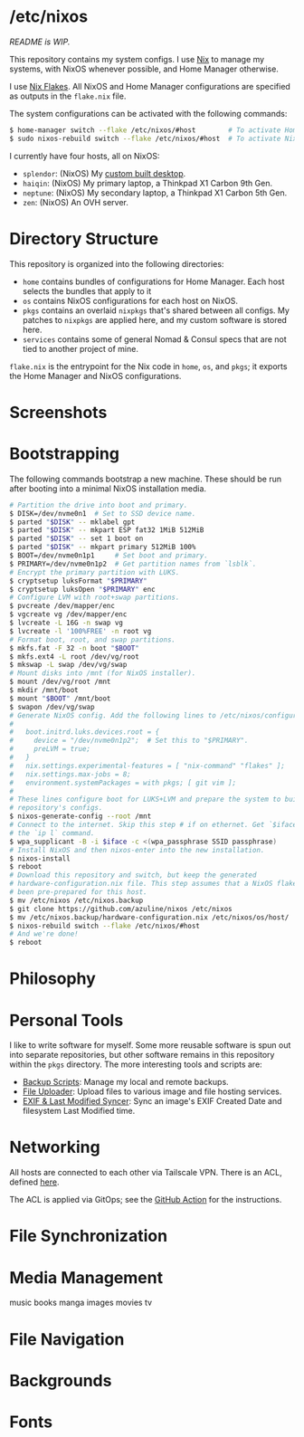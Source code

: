 # /etc/nixos

_README is WIP._

This repository contains my system configs. I use [Nix](https://nixos.org/) to
manage my systems, with NixOS whenever possible, and Home Manager otherwise.

I use [Nix Flakes](https://nixos.wiki/wiki/Flakes). All NixOS and Home Manager
configurations are specified as outputs in the `flake.nix` file.

The system configurations can be activated with the following commands:

```bash
$ home-manager switch --flake /etc/nixos/#host        # To activate Home Manager.
$ sudo nixos-rebuild switch --flake /etc/nixos/#host  # To activate NixOS.
```

I currently have four hosts, all on NixOS:

- `splendor`: (NixOS) My [custom built desktop](https://pcpartpicker.com/user/meowihaveagrape/saved/wKxRK8).
- `haiqin`: (NixOS) My primary laptop, a Thinkpad X1 Carbon 9th Gen.
- `neptune`: (NixOS) My secondary laptop, a Thinkpad X1 Carbon 5th Gen.
- `zen`: (NixOS) An OVH server.

# Directory Structure

This repository is organized into the following directories:

- `home` contains bundles of configurations for Home Manager. Each host
  selects the bundles that apply to it
- `os` contains NixOS configurations for each host on NixOS. 
- `pkgs` contains an overlaid `nixpkgs` that's shared between all configs.
  My patches to `nixpkgs` are applied here, and my custom software is
  stored here.
- `services` contains some of general Nomad & Consul specs that are not tied to
  another project of mine.

`flake.nix` is the entrypoint for the Nix code in `home`, `os`, and `pkgs`; it
exports the Home Manager and NixOS configurations.

# Screenshots

# Bootstrapping

The following commands bootstrap a new machine. These should be run after
booting into a minimal NixOS installation media.

```bash
# Partition the drive into boot and primary.
$ DISK=/dev/nvme0n1  # Set to SSD device name.
$ parted "$DISK" -- mklabel gpt
$ parted "$DISK" -- mkpart ESP fat32 1MiB 512MiB
$ parted "$DISK" -- set 1 boot on
$ parted "$DISK" -- mkpart primary 512MiB 100%
$ BOOT=/dev/nvme0n1p1     # Set boot and primary.
$ PRIMARY=/dev/nvme0n1p2  # Get partition names from `lsblk`.
# Encrypt the primary partition with LUKS.
$ cryptsetup luksFormat "$PRIMARY"
$ cryptsetup luksOpen "$PRIMARY" enc
# Configure LVM with root+swap partitions.
$ pvcreate /dev/mapper/enc
$ vgcreate vg /dev/mapper/enc
$ lvcreate -L 16G -n swap vg
$ lvcreate -l '100%FREE' -n root vg
# Format boot, root, and swap partitions.
$ mkfs.fat -F 32 -n boot "$BOOT"
$ mkfs.ext4 -L root /dev/vg/root
$ mkswap -L swap /dev/vg/swap
# Mount disks into /mnt (for NixOS installer).
$ mount /dev/vg/root /mnt
$ mkdir /mnt/boot
$ mount "$BOOT" /mnt/boot
$ swapon /dev/vg/swap
# Generate NixOS config. Add the following lines to /etc/nixos/configuration.nix:
#
#   boot.initrd.luks.devices.root = {
#     device = "/dev/nvme0n1p2";  # Set this to "$PRIMARY".
#     preLVM = true;
#   }
#   nix.settings.experimental-features = [ "nix-command" "flakes" ];
#   nix.settings.max-jobs = 8;
#   environment.systemPackages = with pkgs; [ git vim ];
#
# These lines configure boot for LUKS+LVM and prepare the system to build this
# repository's configs.
$ nixos-generate-config --root /mnt
# Connect to the internet. Skip this step # if on ethernet. Get `$iface` from
# the `ip l` command.
$ wpa_supplicant -B -i $iface -c <(wpa_passphrase SSID passphrase)
# Install NixOS and then nixos-enter into the new installation.
$ nixos-install
$ reboot
# Download this repository and switch, but keep the generated
# hardware-configuration.nix file. This step assumes that a NixOS flake has
# been pre-prepared for this host.
$ mv /etc/nixos /etc/nixos.backup
$ git clone https://github.com/azuline/nixos /etc/nixos
$ mv /etc/nixos.backup/hardware-configuration.nix /etc/nixos/os/host/
$ nixos-rebuild switch --flake /etc/nixos/#host
# And we're done!
$ reboot
```

# Philosophy

# Personal Tools

I like to write software for myself. Some more reusable software is spun out
into separate repositories, but other software remains in this repository
within the `pkgs` directory. The more interesting tools and scripts are:

- [Backup Scripts](./pkgs/backup-scripts): Manage my local and remote backups.
- [File Uploader](./pkgs/file-uploader): Upload files to various image and file
  hosting services.
- [EXIF & Last Modified Syncer](./pkgs/exif-mtime-sync/): Sync an image's EXIF
  Created Date and filesystem Last Modified time.

# Networking

All hosts are connected to each other via Tailscale VPN. There is an ACL,
defined [here](./tailscale.policy.hujson).

The ACL is applied via GitOps; see the [GitHub Action](./.github/workflows/tailscale.yml) for the instructions.

# File Synchronization

# Media Management

music books manga images movies tv

# File Navigation

# Backgrounds

# Fonts
